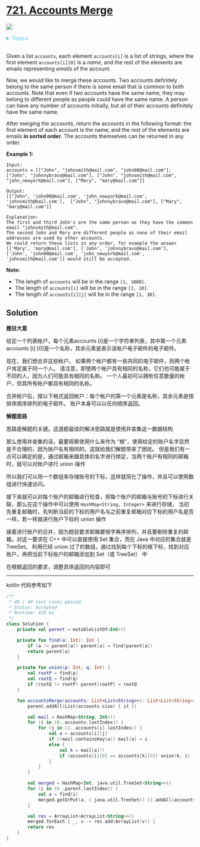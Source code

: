 # [721. Accounts Merge](https://leetcode.com/problems/accounts-merge/description/)

![](https://img.shields.io/badge/Difficulty-Medium-F8AF40.svg)

<details>
<summary style="color:#4FC3F7">Topics</summary>

* [`Depth-first Search`](https://leetcode.com/tag/depth-first-search/)
* [`Union Find`](https://leetcode.com/tag/union-find/)

</details>
<br />

Given a list `accounts`, each element `accounts[i]` is a list of strings, where the first element `accounts[i][0]` is a _name_, and the rest of the elements are emails representing _emails_ of the account.

Now, we would like to merge these accounts. Two accounts definitely belong to the same person if there is some email that is common to both accounts. Note that even if two accounts have the same name, they may belong to different people as people could have the same name. A person can have any number of accounts initially, but all of their accounts definitely have the same name.

After merging the accounts, return the accounts in the following format: the first element of each account is the name, and the rest of the elements are emails **in sorted order**. The accounts themselves can be returned in any order.

**Example 1:**

    Input:
    accounts = [["John", "johnsmith@mail.com", "john00@mail.com"], ["John", "johnnybravo@mail.com"], ["John", "johnsmith@mail.com", "john_newyork@mail.com"], ["Mary", "mary@mail.com"]]

    Output:
    [["John", 'john00@mail.com', 'john_newyork@mail.com', 'johnsmith@mail.com'],  ["John", "johnnybravo@mail.com"], ["Mary", "mary@mail.com"]]

    Explanation:
    The first and third John's are the same person as they have the common email "johnsmith@mail.com".
    The second John and Mary are different people as none of their email addresses are used by other accounts.
    We could return these lists in any order, for example the answer [['Mary', 'mary@mail.com'], ['John', 'johnnybravo@mail.com'],
    ['John', 'john00@mail.com', 'john_newyork@mail.com', 'johnsmith@mail.com']] would still be accepted.

**Note:**

 + The length of `accounts` will be in the range `[1, 1000]`.
 + The length of `accounts[i]` will be in the range `[1, 10]`.
 + The length of `accounts[i][j]` will be in the range `[1, 30]`.

## Solution

**题目大意**

给定一个列表帐户，每个元素accounts [i]是一个字符串列表，其中第一个元素accounts [i] [0]是一个名称，其余元素是表示该帐户电子邮件的电子邮件。

现在，我们想合并这些帐户。 如果两个帐户都有一些共同的电子邮件，则两个帐户肯定属于同一个人。 请注意，即使两个帐户具有相同的名称，它们也可能属于不同的人，因为人们可能具有相同的名称。 一个人最初可以拥有任意数量的帐户，但其所有帐户都具有相同的名称。

合并帐户后，按以下格式返回帐户：每个帐户的第一个元素是名称，其余元素是按排序顺序排列的电子邮件。 账户本身可以以任何顺序返回。


**解题思路**

思路是解题的关键。这道题最佳的解决思路就是使用并查集这一数据结构

那么使用并查集的话，最要观察使用什么来作为 “根”，使用给定的账户名字显然是不合理的，因为账户名有相同的，这就给我们解题带来了困扰。
但是我们有一点可以确定的是，通过邮箱来跟具体的名字进行绑定，当两个账户有相同的邮箱时，就可以对账户进行 union 操作

所以我们可以用一个数组来存储账号的下标，这样就简化了操作，并且可以使用数组进行快速访问。

接下来就可以对每个账户的邮箱进行检查，把每个账户的邮箱与账号的下标进行关联，那么在这个操作中可以使用 `HashMap<String, Integer>` 来进行存储，
当初先重复邮箱时，先判断当前的下标的用户名与之前重复邮箱对应下标的用户名是否一样，若一样就进行账户下标的 union 操作

接着进行账户的合并，因为题目要求邮箱要按字典序排列，并且要剔除重复的邮箱，对这一要求在 C++ 中可以直接使用 Set 集合，而在 Java 中对应的集合就是 TreeSet。
利用已经 union 过了的数组，通过找到每个下标的根下标，找到对应账户，再把当前下标账户的邮箱添加到 Set（或 TreeSet） 中

在根据返回的要求，调整具体返回的内容即可

-----------------------

kotlin 代码参考如下

```kotlin
/**
 * 49 / 49 test cases passed.
 * Status: Accepted
 * Runtime: 428 ms
 */
class Solution {
    private val parent = mutableListOf<Int>()

    private fun find(a: Int): Int {
        if (a != parent[a]) parent[a] = find(parent[a])
        return parent[a]
    }

    private fun union(p: Int, q: Int) {
        val rootP = find(p)
        val rootQ = find(q)
        if (rootQ != rootP) parent[rootP] = rootQ
    }

    fun accountsMerge(accounts: List<List<String>>): List<List<String>> {
        parent.addAll(List(accounts.size) { it })

        val mail = HashMap<String, Int>()
        for (i in (0..accounts.lastIndex)) {
            for (j in (1..accounts[i].lastIndex)) {
                val a = accounts[i][j]
                if (!mail.containsKey(a)) mail[a] = i
                else {
                    val k = mail[a]!!
                    if (accounts[i][0] == accounts[k][0]) union(k, i)
                }
            }
        }

        val merged = HashMap<Int, java.util.TreeSet<String>>()
        for (i in (0..parent.lastIndex)) {
            val a = find(i)
            merged.getOrPut(a, { java.util.TreeSet() }).addAll(accounts[i])
        }

        val res = ArrayList<ArrayList<String>>()
        merged.forEach { _, v -> res.add(ArrayList(v)) }
        return res
    }
}
```